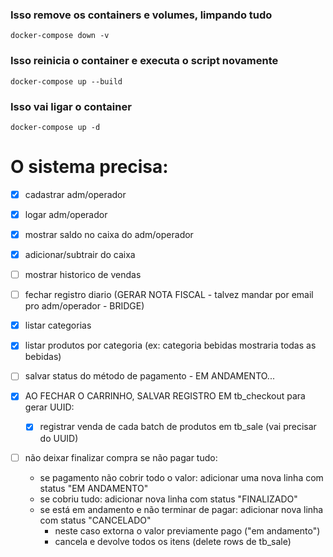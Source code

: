 ### Isso remove os containers e volumes, limpando tudo
`docker-compose down -v` 
### Isso reinicia o container e executa o script novamente
`docker-compose up --build`  
### Isso vai ligar o container
`docker-compose up -d` 

# O sistema precisa:
- [x] cadastrar adm/operador
- [x] logar adm/operador

- [X] mostrar saldo no caixa do adm/operador
- [X] adicionar/subtrair do caixa
- [ ] mostrar historico de vendas
- [ ] fechar registro diario (GERAR NOTA FISCAL - talvez mandar por email pro adm/operador - BRIDGE)
- [x] listar categorias
- [x] listar produtos por categoria (ex: categoria bebidas mostraria todas as bebidas)
- [ ] salvar status do método de pagamento - EM ANDAMENTO...
- [x] AO FECHAR O CARRINHO, SALVAR REGISTRO EM tb_checkout para gerar UUID:
   - [x] registrar venda de cada batch de produtos em tb_sale (vai precisar do UUID)
- [ ] não deixar finalizar compra se não pagar tudo:
   - se pagamento não cobrir todo o valor: adicionar uma nova linha com status "EM ANDAMENTO"
   - se cobriu tudo: adicionar nova linha com status "FINALIZADO"
   - se está em andamento e não terminar de pagar: adicionar nova linha com status "CANCELADO"
      - neste caso extorna o valor previamente pago ("em andamento")
      - cancela e devolve todos os itens (delete rows de tb_sale)
